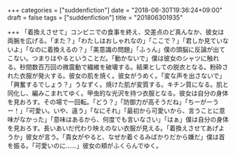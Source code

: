 +++
categories = ["suddenfiction"]
date = "2018-06-30T19:36:24+09:00"
draft = false
tags = ["suddenfiction"]
title = "201806301935"

+++
「着換えさせて」コンビニでの食事を終え、交差点のど真んなか、彼女は両腕を広げる。「また？」「わたしはおしゃれなの」「ここで？」「君しか見ていないよ」「なのに着換えるの？」「美意識の問題」「ふぅん」僕の頭脳に反論が出てこない。つまりはやるということだ。「動かないで」僕は彼女のシャツに触れる。秒間数百万回の微震動で繊維を破壊する。結果としての脱衣となる。粉砕された衣服が発火する。彼女の肌を焼く。彼女がうめく。「変な声を出さないで」「興奮するでしょう？」うなずく。焼けた肌が変質する。キチン質になる。肌と同化し、編みこまれてゆく。甲虫的な光沢を持つ衣服となる。彼女は自分の身体を見おろす。その場で一回転。「どう？」「防御力が高そうだね」「ちーがーうー！」「可愛い。いや、違う」「なにそれ」「最初から可愛いから、言うことに意味がなかった」「意味はあるから、何度でも言いなさい」「はぁ」僕は自分の身体を見おろす。長いあいだ代わり映えのない衣服が見える。「着換えさせてあげようか」彼女が言う。「貴女がやると、なぜか着ぐるみばかりだから嫌だ」僕は首を振る。「可愛いのに……」彼女の頬がふくらんでゆく。

